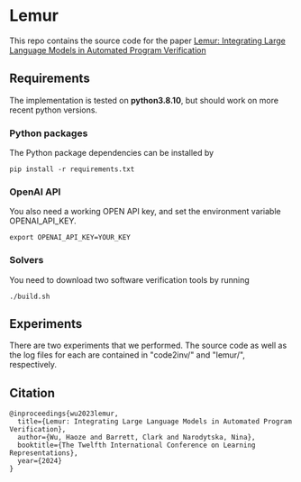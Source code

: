 # Lemur

This repo contains the source code for the paper [Lemur: Integrating Large Language Models in Automated Program Verification](https://arxiv.org/abs/2310.04870)

## Requirements

The implementation is tested on **python3.8.10**, 
but should work on more recent python versions.

### Python packages
The Python package dependencies can be installed by

``pip install -r requirements.txt``

### OpenAI API

You also need a working OPEN API key, and set the environment variable OPENAI_API_KEY.

``export OPENAI_API_KEY=YOUR_KEY``

### Solvers

You need to download two software verification tools by running

``./build.sh``

## Experiments

There are two experiments that we performed. The source code as well as the log files for each are contained in "code2inv/" and "lemur/", respectively.

## Citation
```
@inproceedings{wu2023lemur,
  title={Lemur: Integrating Large Language Models in Automated Program Verification},
  author={Wu, Haoze and Barrett, Clark and Narodytska, Nina},
  booktitle={The Twelfth International Conference on Learning Representations},
  year={2024}
}
```
